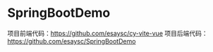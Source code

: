 # SpringBootDemo

项目前端代码：https://github.com/esaysc/cy-vite-vue 项目后端代码：https://github.com/esaysc/SpringBootDemo
